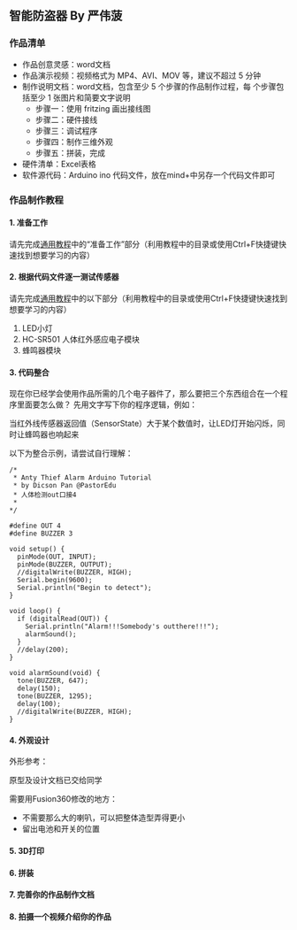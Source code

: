 ## 智能防盗器 By 严伟菠
### 作品清单
- 作品创意灵感：word文档
- 作品演示视频：视频格式为 MP4、AVI、MOV 等，建议不超过 5 分钟
- 制作说明文档：word文档，包含至少 5 个步骤的作品制作过程，每 个步骤包括至少 1 张图片和简要文字说明
    - 步骤一：使用 fritzing 画出接线图
    - 步骤二：硬件接线
    - 步骤三：调试程序
    - 步骤四：制作三维外观
    - 步骤五：拼装，完成
- 硬件清单：Excel表格
- 软件源代码：Arduino ino 代码文件，放在mind+中另存一个代码文件即可

### 作品制作教程

#### 1. 准备工作

请先完成[通用教程](./overall-learning.md)中的“准备工作”部分（利用教程中的目录或使用Ctrl+F快捷键快速找到想要学习的内容）


#### 2. 根据代码文件逐一测试传感器

请先完成[通用教程](./overall-learning.md)中的以下部分（利用教程中的目录或使用Ctrl+F快捷键快速找到想要学习的内容）

1. LED小灯
2. HC-SR501 人体红外感应电子模块
3. 蜂鸣器模块

#### 3. 代码整合

现在你已经学会使用作品所需的几个电子器件了，那么要把三个东西组合在一个程序里面要怎么做？
先用文字写下你的程序逻辑，例如：

当红外线传感器返回值（SensorState）大于某个数值时，让LED灯开始闪烁，同时让蜂鸣器也响起来

以下为整合示例，请尝试自行理解：
```
/*
 * Anty Thief Alarm Arduino Tutorial
 * by Dicson Pan @PastorEdu
 * 人体检测out口接4
 *
*/

#define OUT 4
#define BUZZER 3

void setup() {
  pinMode(OUT, INPUT);
  pinMode(BUZZER, OUTPUT);
  //digitalWrite(BUZZER, HIGH);
  Serial.begin(9600);
  Serial.println("Begin to detect");
}

void loop() {
  if (digitalRead(OUT)) {
    Serial.println("Alarm!!!Somebody's outthere!!!");
    alarmSound();
  }
  //delay(200);
}

void alarmSound(void) {
  tone(BUZZER, 647);
  delay(150);
  tone(BUZZER, 1295);
  delay(100);
  //digitalWrite(BUZZER, HIGH);
}
```

#### 4. 外观设计
外形参考：

原型及设计文档已交给同学

需要用Fusion360修改的地方：
- 不需要那么大的喇叭，可以把整体造型弄得更小
- 留出电池和开关的位置

#### 5. 3D打印

#### 6. 拼装

#### 7. 完善你的作品制作文档

#### 8. 拍摄一个视频介绍你的作品
